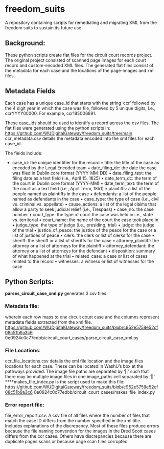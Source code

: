 # freedom_suits
A repository containing scripts for remediating and migrating XML from the freedom suits to sustain its future use

## Background:
These python  scripts create flat files for the circuit court records project. The original project consisted of
scanned page images for each court record and custom-encoded XML files. The generated flat
files consist of the metadata for each case and the locations of the page-images and
xml files.

## Metadata Fields
Each case has a unique case_id that starts with the string ‘ccr’ followed by the 4 digit
year in which the case was file, followed by 5 unique digits, I.e., ccrYYYY00000. For
example, ccr185006891.

These case_ids should be used to identify a record across the csv files.
The flat files were generated using the python scripts in:
https://github.com/WUDigitalGateway/freedom_suits/tree/main
ccr_metadata.csv details the metadata encoded into the xml files for each case_id.

The fields include:
- case_id: the unique identifier for the record
• title: the title of the case as encoded by the Legal Encoded team
• date_filing_dc: the date the case was filed in Dublin core format (YYYY-MM-DD)
• date_filing_text: the filing date as a text field (i.e., April 15, 1825)
• date_term_dc: the term of the court in Dublin core format (YYYY-MM)
• date_term_text: the term of the court as a text field (i.e., April Term, 1851)
• plaintiffs: a list of the people named as plaintiffs in the case
• defendants: a list of the people named as defendants in the case
• case_type: the type of case (i.e., civil vs. criminal vs. appellate)
• cause_actions: a list of the legal claims that allow a party to seek judicial relief (i.e.,
Trespass)
• case_no: the case number
• court_type: the type of court the case was held in i.e., state vs. territorial
• court_name: the name of the court the case took place in
• judge_type: the type of judge (i.e., presiding, trial)
• judge: the judge of the trial
• justice_of_peace: the justice of the peace for the case or a list of justices of peace
• clerk: the clerk or list of clerks for the case
• sheriff: the sheriff or a list of sheriffs for the case
• attorney_plaintiff: the attorney or a list of attorneys for the plaintiff
• attorney_defendant: the attorney or a list of attorneys for the defendant
• disposition: summary of what happened at the trial
• related_case: a case or list of cases related to the record
• witnesses: a witness or list of witnesses for the case

## Python Scripts:
**parses_circuit_case_xml.py** generates 3 csv files. 
### Metadata file: 
wherein each row maps to one circuit court case and the columns represent metadata fields extracted from the xml file.
https://github.com/WUDigitalGateway/freedom_suits/blob/c952e5758e52cf08c51b9a3c6
0e0924c0c77edbb/circuit_court_cases/parse_circuit_case_xml.py

### File Locations:
ccr_file_locations.csv details the xml file location and the image files locations for
each case.
These can be located in WashU’s box at the pathways provided.
The image file paths are separated by ‘||’ such that there may be multiple image files in
one image_paths cell separated by ‘||’
****makes_file_index.py is the script used to make this file:
https://github.com/WUDigitalGateway/freedom_suits/blob/c952e5758e52cf08c51b9a3c6
0e0924c0c77edbb/circuit_court_cases/makes_file_index.py

### Error report file:
file_error_report.csv: A csv file of all files where the number of files that match the
case ID differs from the number specified in the xml title. Includes explanations of the
discrepancy. Most of these files produce errors because the file naming convention for
the images in the Dred Scott cases differs from the ccr cases. Others have
discrepancies because there are duplicate pages scans or because page scan files
corrupted
